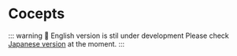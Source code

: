 # Cocepts

::: warning 🚧 English version is stil under development
Please check [Japanese version](/ja/) at the moment.
:::
